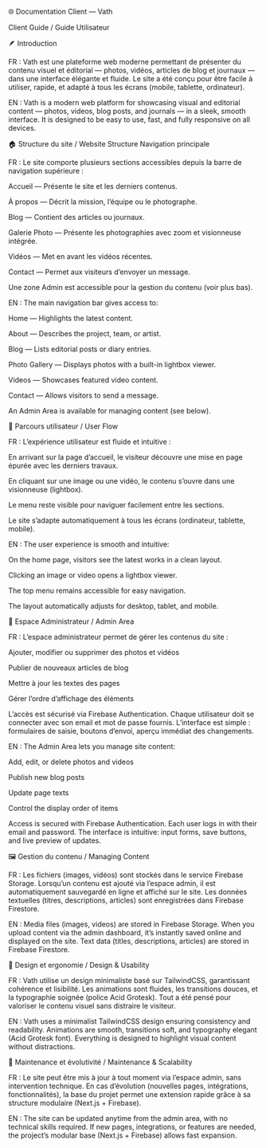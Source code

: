 🌐 Documentation Client — Vath

Client Guide / Guide Utilisateur

🪶 Introduction

FR :
Vath est une plateforme web moderne permettant de présenter du contenu visuel et éditorial — photos, vidéos, articles de blog et journaux — dans une interface élégante et fluide.
Le site a été conçu pour être facile à utiliser, rapide, et adapté à tous les écrans (mobile, tablette, ordinateur).

EN :
Vath is a modern web platform for showcasing visual and editorial content — photos, videos, blog posts, and journals — in a sleek, smooth interface.
It is designed to be easy to use, fast, and fully responsive on all devices.

🏠 Structure du site / Website Structure
Navigation principale

FR :
Le site comporte plusieurs sections accessibles depuis la barre de navigation supérieure :

Accueil — Présente le site et les derniers contenus.

À propos — Décrit la mission, l’équipe ou le photographe.

Blog — Contient des articles ou journaux.

Galerie Photo — Présente les photographies avec zoom et visionneuse intégrée.

Vidéos — Met en avant les vidéos récentes.

Contact — Permet aux visiteurs d’envoyer un message.

Une zone Admin est accessible pour la gestion du contenu (voir plus bas).

EN :
The main navigation bar gives access to:

Home — Highlights the latest content.

About — Describes the project, team, or artist.

Blog — Lists editorial posts or diary entries.

Photo Gallery — Displays photos with a built-in lightbox viewer.

Videos — Showcases featured video content.

Contact — Allows visitors to send a message.

An Admin Area is available for managing content (see below).

🧭 Parcours utilisateur / User Flow

FR :
L’expérience utilisateur est fluide et intuitive :

En arrivant sur la page d’accueil, le visiteur découvre une mise en page épurée avec les derniers travaux.

En cliquant sur une image ou une vidéo, le contenu s’ouvre dans une visionneuse (lightbox).

Le menu reste visible pour naviguer facilement entre les sections.

Le site s’adapte automatiquement à tous les écrans (ordinateur, tablette, mobile).

EN :
The user experience is smooth and intuitive:

On the home page, visitors see the latest works in a clean layout.

Clicking an image or video opens a lightbox viewer.

The top menu remains accessible for easy navigation.

The layout automatically adjusts for desktop, tablet, and mobile.

🔑 Espace Administrateur / Admin Area

FR :
L’espace administrateur permet de gérer les contenus du site :

Ajouter, modifier ou supprimer des photos et vidéos

Publier de nouveaux articles de blog

Mettre à jour les textes des pages

Gérer l’ordre d’affichage des éléments

L’accès est sécurisé via Firebase Authentication.
Chaque utilisateur doit se connecter avec son email et mot de passe fournis.
L’interface est simple : formulaires de saisie, boutons d’envoi, aperçu immédiat des changements.

EN :
The Admin Area lets you manage site content:

Add, edit, or delete photos and videos

Publish new blog posts

Update page texts

Control the display order of items

Access is secured with Firebase Authentication.
Each user logs in with their email and password.
The interface is intuitive: input forms, save buttons, and live preview of updates.

🖼️ Gestion du contenu / Managing Content

FR :
Les fichiers (images, vidéos) sont stockés dans le service Firebase Storage.
Lorsqu’un contenu est ajouté via l’espace admin, il est automatiquement sauvegardé en ligne et affiché sur le site.
Les données textuelles (titres, descriptions, articles) sont enregistrées dans Firebase Firestore.

EN :
Media files (images, videos) are stored in Firebase Storage.
When you upload content via the admin dashboard, it’s instantly saved online and displayed on the site.
Text data (titles, descriptions, articles) are stored in Firebase Firestore.

🧩 Design et ergonomie / Design & Usability

FR :
Vath utilise un design minimaliste basé sur TailwindCSS, garantissant cohérence et lisibilité.
Les animations sont fluides, les transitions douces, et la typographie soignée (police Acid Grotesk).
Tout a été pensé pour valoriser le contenu visuel sans distraire le visiteur.

EN :
Vath uses a minimalist TailwindCSS design ensuring consistency and readability.
Animations are smooth, transitions soft, and typography elegant (Acid Grotesk font).
Everything is designed to highlight visual content without distractions.

🧱 Maintenance et évolutivité / Maintenance & Scalability

FR :
Le site peut être mis à jour à tout moment via l’espace admin, sans intervention technique.
En cas d’évolution (nouvelles pages, intégrations, fonctionnalités), la base du projet permet une extension rapide grâce à sa structure modulaire (Next.js + Firebase).

EN :
The site can be updated anytime from the admin area, with no technical skills required.
If new pages, integrations, or features are needed, the project’s modular base (Next.js + Firebase) allows fast expansion.
